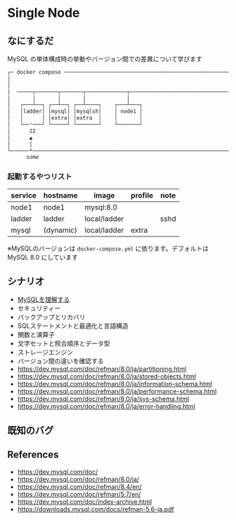 # Single Node
## なにするだ
MySQL の単体構成時の挙動やバージョン間での差異について学びます

```sh
┌─ docker compose ──────────────────────────────────────────────────────┐
│                                                                       │
│                                                                       │
│  ─────┬───────┬───────┬─────────────┬──────────────────────────────── │
│       │       │       │             │                                 │
│   ┌───┴──┐ ┌──┴──┐ ┌──┴────┐    ┌───┴───┐                             │
│   │ladder│ │mysql│ │mysqlsh│    │ node1 │                             │
│   │      │ │extra│ │extra  │    │       │                             │
│   └──*───┘ └─────┘ └───────┘    └───────┘                             │
│      22                                                               │
│      ▲                                                                │
│      │                                                                │
└──────*────────────────────────────────────────────────────────────────┘
      some                                                               
``` 

### 起動するやつリスト 
| service | hostname  | image        | profile | note |
| ------- | --------- | ------------ | ------- | ---- |
| node1   | node1     | mysql:8.0    |         |      |
| ladder  | ladder    | local/ladder |         | sshd |
| mysql   | (dynamic) | local/ladder | extra   |      |

※MySQLのバージョンは `docker-compose.yml` に依ります。デフォルトは MySQL 8.0 にしています

## シナリオ
* [MySQLを理解する](./scenario01/README.md)
* セキュリティー
* バックアップとリカバリ
* SQLステートメントと最適化と言語構造
* 関数と演算子
* 文字セットと照合順序とデータ型
* ストレージエンジン
* バージョン間の違いを確認する
* https://dev.mysql.com/doc/refman/8.0/ja/partitioning.html
* https://dev.mysql.com/doc/refman/8.0/ja/stored-objects.html
* https://dev.mysql.com/doc/refman/8.0/ja/information-schema.html
* https://dev.mysql.com/doc/refman/8.0/ja/performance-schema.html
* https://dev.mysql.com/doc/refman/8.0/ja/sys-schema.html
* https://dev.mysql.com/doc/refman/8.0/ja/error-handling.html
  
## 既知のバグ

## References
* https://dev.mysql.com/doc/
* https://dev.mysql.com/doc/refman/8.0/ja/
* https://dev.mysql.com/doc/refman/8.4/en/
* https://dev.mysql.com/doc/refman/5.7/en/
* https://dev.mysql.com/doc/index-archive.html
* https://downloads.mysql.com/docs/refman-5.6-ja.pdf